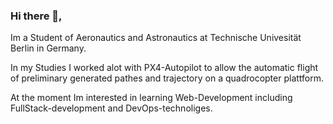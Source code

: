 ### Hi there 👋, 
Im a Student of Aeronautics and Astronautics at Technische Univesität Berlin in Germany. 

In my Studies I worked alot with PX4-Autopilot to allow the automatic flight of preliminary generated pathes and trajectory on a quadrocopter plattform.

At the moment Im interested in learning Web-Development including FullStack-development and DevOps-technoliges.

<!--
**expeditionengineer/expeditionengineer** is a ✨ _special_ ✨ repository because its `README.md` (this file) appears on your GitHub profile.

Here are some ideas to get you started:

- 🔭 I’m currently working on ...
- 🌱 I’m currently learning ...
- 👯 I’m looking to collaborate on ...
- 🤔 I’m looking for help with ...
- 💬 Ask me about ...
- 📫 How to reach me: ...
- 😄 Pronouns: ...
- ⚡ Fun fact: ...
-->
